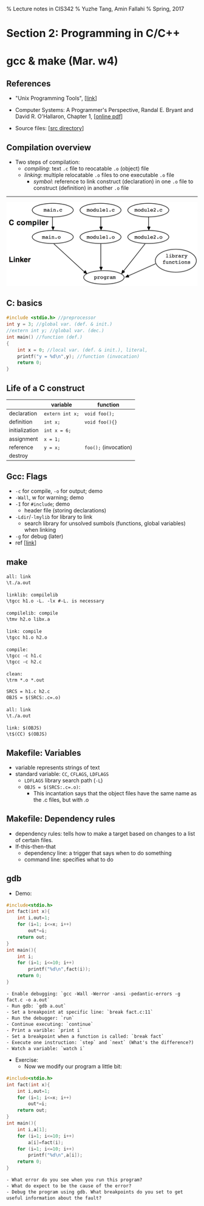% Lecture notes in CIS342 
% Yuzhe Tang, Amin Fallahi
% Spring, 2017

Section 2: Programming in C/C++ 
===

gcc & make (Mar. w4)
===

References
---

- "Unix Programming Tools", [[link](http://cslibrary.stanford.edu/107/UnixProgrammingTools.pdf)]
- Computer Systems: A Programmer's Perspective, Randal E. Bryant and David R. O'Hallaron, Chapter 1, [[online pdf](http://csapp.cs.cmu.edu/2e/ch1-preview.pdf)]

- Source files: [[src directory](./marw4)]

Compilation overview
---

- Two steps of compilation:
    - *compiling*: text `.c` file to  reocatable `.o` (object) file
    - *linking*: multiple relocatable `.o` files to one executable `.o` file
        - *symbol*: reference to link construct (declaration) in one `.o` file to construct (definition) in another `.o` file

---

![Linker](./images/link.png)

<!--
![Linker](/Users/tristartom/workspace/teaching/cis342/cis342/images/link.png)
-->


C: basics
---

```c
#include <stdio.h> //preprocessor
int y = 3; //global var. (def. & init.)
//extern int y; //global var. (dec.)
int main() //function (def.)
{
    int x = 0; //local var. (def. & init.), literal, 
    printf("y = %d\n",y); //function (invocation)
    return 0;
}
```

Life of a C construct
---

| | variable | function 
| --- | --- | --- |
| declaration | `extern int x;` | `void foo();`
| definition | `int x;` | `void foo(){}`
| initialization | `int x = 6;`
| assignment | `x = 1;`
| reference | `y = x;` | `foo();` (invocation)
| destroy

Gcc: Flags
---

- `-c` for compile, `-o` for output; demo
- `-Wall`, w for warning; demo 
- `-I` for `#include`; demo
    - header file (storing declarations)
- `-Ldir`/`-lmylib` for library to link
    - search library for unsolved sumbols (functions, global variables) when linking
- `-g` for debug (later)
- ref [[link](https://gcc.gnu.org/onlinedocs/gcc/Option-Summary.html#Option-Summary)]

<!-- 

Advanced topics on GCC
---

Compiler process

| compilation step | | main flag | secondary flags |
| --- | --- | ---  | --- |
| preprocessor | `.c`->`.i` | | `-I./includes` (rpath) 
| compiling | `.i`->`.o` | `gcc -c` |
| assembler | `.s`->`.o`(relocatable) | `gcc -s` |
| linker | `.o`(relocatable),`.a`->`.o`(executable) | (no flag) | `-L. -lx`, `-Wl,` |
 
* `-Wl,option` Pass `option` to the linker. For example, `-Wl,-Map,output.map` passes `-Map output.map` to the linker.
- `-L`
    - gcc flag `-L/home/lib` is equal to environment var `export LIBRARY_PATH=/home/lib`
- `gcc A B`: it compiles B first then A.

-->

make
---

```
all: link
\t./a.out

linklib: compilelib
\tgcc h1.o -L. -lx #-L. is necessary

compilelib: compile
\tmv h2.o libx.a

link: compile 
\tgcc h1.o h2.o

compile:
\tgcc -c h1.c
\tgcc -c h2.c

clean:
\trm *.o *.out
```

```
SRCS = h1.c h2.c
OBJS = $(SRCS:.c=.o)

all: link
\t./a.out

link: $(OBJS)
\t$(CC) $(OBJS)
```

Makefile: Variables
---

- variable represents strings of text
- standard variable: `CC`, `CFLAGS`, `LDFLAGS`
    - `LDFLAGS` library search path (`-L`)
    - `OBJS = $(SRCS:.c=.o)`: 
        - This incantation says that the object files  have the same name as the .c files, but with .o

Makefile: Dependency rules
---

- dependency rules: tells how to make a target based on changes to a list of certain files.
- If-this-then-that
    - dependency line: a trigger that says when to do something
    - command line: specifies what to do
    
gdb
---

- Demo:
```c
#include<stdio.h>
int fact(int x){
	int i,out=1;
	for (i=1; i<=x; i++)
		out*=i;
	return out;
}
int main(){
	int i;
	for (i=1; i<=10; i++)
		printf("%d\n",fact(i));
	return 0;
}
```
	- Enable debugging: `gcc -Wall -Werror -ansi -pedantic-errors -g fact.c -o a.out`
	- Run gdb: `gdb a.out`
	- Set a breakpoint at specific line: `break fact.c:11`
	- Run the debugger: `run`
	- Continue executing: `continue`
	- Print a varible: `print i`
	- Set a breakpoint when a function is called: `break fact`
	- Execute one instruction: `step` and `next` (What's the difference?)
	- Watch a variable: `watch i`
- Exercise:
	- Now we modify our program a little bit:
```c
#include<stdio.h>
int fact(int x){
	int i,out=1;
	for (i=1; i<=x; i++)
		out*=i;
	return out;
}
int main(){
	int i,a[1];
	for (i=1; i<=10; i++)
		a[i]=fact(i);
	for (i=1; i<=10; i++)
		printf("%d\n",a[i]);
	return 0;
}
```
	- What error do you see when you run this program?
	- What do expect to be the cause of the error?
	- Debug the program using gdb. What breakpoints do you set to get useful information about the fault?

<!-- 

Homework 4 - 2
---

1. In your ubuntu, open course website (https://github.com/syracuse-fullstacksecurity/cis342) (e.g. using Firefox) and hit the green "Clone or download" button to download all the files into a .zip file. Extract the zip file and cd into "marw4" directory. Type command "make"  to build and execute binary "a.out". Type command "ls" to list all files. Then type command "make clean" and command "ls" to show object files (with extension ".o") are gone. Submit a screenshot of your terminal.

2. We use the following command to compile `h2.c` as a library: `gcc -c h2.c -o liby.a`. Edit the file named "makefile" and add a new rule about the command. You may use `compilelib` as its label. And then type "make compilelib" to compile `h2.c` as a library. Submit the screenshot.

3. We can compile `h1.c` and link it to the library we just created using command `gcc -o a.out h1.c -L. -ly`. Add this command to the makefile with a new rule named `liblink`. What argument do you provide to "make" so that it can link the library liby. Provide a screenshot of making the program.

Advanced Makefile
---

```
source1:
source2:
xxx: source1 source2
	@echo $^ #source1 source2
	@echo $@ #xxx
	@echo $< #source1
```

```
PWD = $(shell pwd) #variable assigned by shell command
```

-->


<!--

GDB
===

commands
---

```
info proc mappings #print mem layout
info registers #print all register values
bt #stack frames (coarse)
```

```
p/x var #print var in hex form
```


```
# Capturing printout before crash
./a.out > printout
...
call fflush(0)
```
-->


<!--

Section 2: C Programming Language
===

Program structure
---

- Demo:
    - 

```c
#include <stdio.h>
int main()
{
    printf( "Hello World!\n" );
    return 0;
}
```

    - Compiling using GCC: ``gcc hello.c``
    - Using variables: ``int a;``
    - Printing an integer variable: ``printf("%d",a);``
    - Getting integer input from user: ``scanf("%d",&a);`` 
    - Assigning value to a variable: ``a=2017;``

- Exercise:
    - Write a program to get 2 integers from the user and print the sum of them
    - Try printing integers and text together: ``int a; a=2017; printf("March %d",a);``
    - Try ``a++;``, ``a*=5;``
    - Write a program to swap the value of two integer variables
    
Conditional Statements
---

- Demo:
```c
#include <stdio.h>	

int main()
{
    int age;
    printf( "Please enter your age" );
    scanf( "%d", &age );
    if ( age &lt; 100 ) {
        printf ("You are pretty young!\n" );
    }
    else if ( age == 100 ) {
        printf( "You are old\n" );       
    }
    else {
        printf( "You are really old\n" );
    }
  return 0;
}
```
- Exercise:
    - Write a program that gets an integer from user and prints "odd" or "even" based on the input.

Loops
---

- Demo:
```c
#include <stdio.h>

int main()
{
    int i;
    for ( i = 0; i &lt; 10; i++ ) {
        printf( "%d\n", i );
    }
    return 0;
}
```

```c
#include <stdio.h>

int main()
{ 
  int i = 0;
  while ( i < 10 ) {
      printf( "%d\n", x );
      x++;
  }
  return 0;
}
```

- Exercise:
    - Write a program that gets an integer from user and checks if it is a prime number or not
    - Write a progeam that prints all the prime numbers between 2 to 10000

Functions
---

- Demo:
```c
#include <stdio.h>

int power ( int x, int y );

int main()
{
    printf("%d",power(2,11));
}

int power (int x, int y)
{
  int i,out=1;
  for (i=0; i&lt;y; i++)
    out*=x;
  return out;
}
```
- Exercise:
    - Write a function that gets n as the input and calculates nth number in fibonacci sequence.
    - Write a function that gets n as the input and returns 1 if it is a prime number and returns 0 if it is not.

Arrays
---

- Demo:
```c
#include <stdio.h>

int main()
{
	int i,fib[10];
	fib[0]=1;
	fib[1]=1;
	for (i=2; i<10; i++)
		fib[i]=fib[i-1]+fib[i-2];
	for (i=0; i<10; i++)		
		printf("%d\n",fib[i]);
}
```

- Exercise:
    - Write a program to get an array with 10 integers from user and sort the array.




-->
